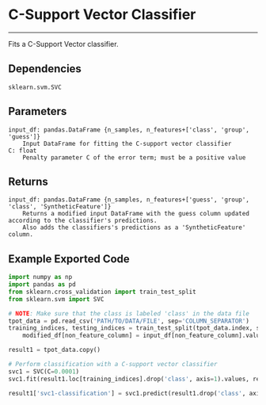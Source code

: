 # C-Support Vector Classifier
* * * 

Fits a C-Support Vector classifier.

## Dependencies
    sklearn.svm.SVC

Parameters
----------
    input_df: pandas.DataFrame {n_samples, n_features+['class', 'group', 'guess']}
        Input DataFrame for fitting the C-support vector classifier
    C: float
        Penalty parameter C of the error term; must be a positive value

Returns
-------
    input_df: pandas.DataFrame {n_samples, n_features+['guess', 'group', 'class', 'SyntheticFeature']}
        Returns a modified input DataFrame with the guess column updated according to the classifier's predictions.
        Also adds the classifiers's predictions as a 'SyntheticFeature' column.

Example Exported Code
---------------------

```Python
import numpy as np
import pandas as pd
from sklearn.cross_validation import train_test_split
from sklearn.svm import SVC

# NOTE: Make sure that the class is labeled 'class' in the data file
tpot_data = pd.read_csv('PATH/TO/DATA/FILE', sep='COLUMN_SEPARATOR')
training_indices, testing_indices = train_test_split(tpot_data.index, stratify=tpot_data['class'].values, train_size=0.75, test_size=0.25)
    modified_df[non_feature_column] = input_df[non_feature_column].values

result1 = tpot_data.copy()

# Perform classification with a C-support vector classifier
svc1 = SVC(C=0.0001)
svc1.fit(result1.loc[training_indices].drop('class', axis=1).values, result1.loc[training_indices, 'class'].values)

result1['svc1-classification'] = svc1.predict(result1.drop('class', axis=1).values)

```
